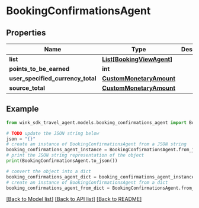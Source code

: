 # BookingConfirmationsAgent


## Properties

Name | Type | Description | Notes
------------ | ------------- | ------------- | -------------
**list** | [**List[BookingViewAgent]**](BookingViewAgent.md) |  | [optional] 
**points_to_be_earned** | **int** |  | [optional] 
**user_specified_currency_total** | [**CustomMonetaryAmount**](CustomMonetaryAmount.md) |  | [optional] 
**source_total** | [**CustomMonetaryAmount**](CustomMonetaryAmount.md) |  | [optional] 

## Example

```python
from wink_sdk_travel_agent.models.booking_confirmations_agent import BookingConfirmationsAgent

# TODO update the JSON string below
json = "{}"
# create an instance of BookingConfirmationsAgent from a JSON string
booking_confirmations_agent_instance = BookingConfirmationsAgent.from_json(json)
# print the JSON string representation of the object
print(BookingConfirmationsAgent.to_json())

# convert the object into a dict
booking_confirmations_agent_dict = booking_confirmations_agent_instance.to_dict()
# create an instance of BookingConfirmationsAgent from a dict
booking_confirmations_agent_from_dict = BookingConfirmationsAgent.from_dict(booking_confirmations_agent_dict)
```
[[Back to Model list]](../README.md#documentation-for-models) [[Back to API list]](../README.md#documentation-for-api-endpoints) [[Back to README]](../README.md)


